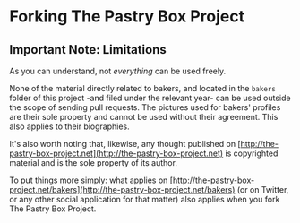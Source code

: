 # Forking The Pastry Box Project

## Important Note: Limitations

As you can understand, not *everything* can be used freely.

None of the material directly related to bakers, and located in the <code>bakers</code> folder of this project -and filed under the relevant year- can be used outside the scope of sending pull requests. The pictures used for bakers' profiles are their sole property and cannot be used without their agreement. This also applies to their biographies.

It's also worth noting that, likewise, any thought published on [http://the-pastry-box-project.net](http://the-pastry-box-project.net) is copyrighted material and is the sole property of its author.

To put things more simply: what applies on [http://the-pastry-box-project.net/bakers](http://the-pastry-box-project.net/bakers) (or on Twitter, or any other social application for that matter) also applies when you fork The Pastry Box Project. 